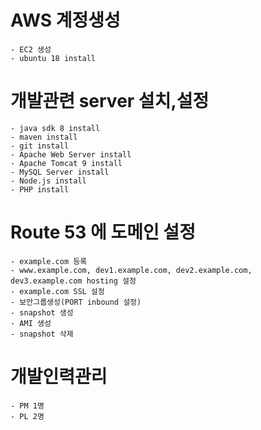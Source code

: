 # AWS 계정생성
    - EC2 생성
    - ubuntu 18 install

# 개발관련 server 설치,설정
    - java sdk 8 install
    - maven install
    - git install
    - Apache Web Server install
    - Apache Tomcat 9 install
    - MySQL Server install
    - Node.js install
    - PHP install

# Route 53 에 도메인 설정
    - example.com 등록
    - www.example.com, dev1.example.com, dev2.example.com, dev3.example.com hosting 설정    
    - example.com SSL 설정
    - 보안그룹생성(PORT inbound 설정)
    - snapshot 생성
    - AMI 생성
    - snapshot 삭제
    
# 개발인력관리
    - PM 1명
    - PL 2명
